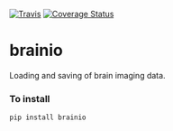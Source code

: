 [![Travis](https://img.shields.io/travis/com/adamltyson/brainio?label=Travis%20CI)](
    https://travis-ci.com/adamltyson/brainio)
[![Coverage Status](https://coveralls.io/repos/github/adamltyson/brainio/badge.svg?branch=master)](https://coveralls.io/github/adamltyson/brainio?branch=master)

# brainio
Loading and saving of brain imaging data.


### To install
```bash
pip install brainio
```
